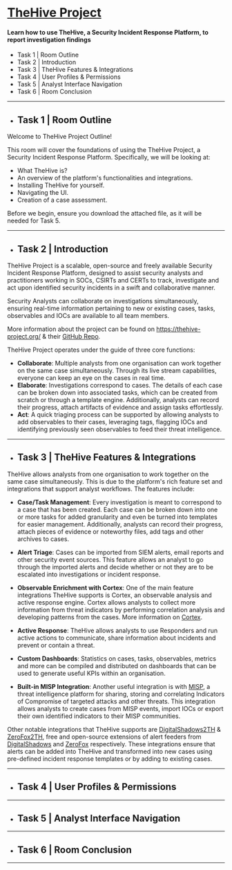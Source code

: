 
# [TheHive Project](https://tryhackme.com/room/thehiveproject)
#### Learn how to use TheHive, a Security Incident Response Platform, to report investigation findings

- Task 1 | Room Outline
- Task 2 | Introduction
- Task 3 | TheHive Features & Integrations
- Task 4 | User Profiles & Permissions
- Task 5 | Analyst Interface Navigation
- Task 6 | Room Conclusion

---

- ## Task 1 | Room Outline

Welcome to TheHive Project Outline!

This room will cover the foundations of using the TheHive Project, a Security Incident Response Platform.
Specifically, we will be looking at:

- What TheHive is?
- An overview of the platform's functionalities and integrations.
- Installing TheHive for yourself.
- Navigating the UI.
- Creation of a case assessment.

Before we begin, ensure you download the attached file, as it will be needed for Task 5.


---

- ## Task 2 | Introduction

TheHive Project is a scalable, open-source and freely available Security Incident Response Platform, designed to assist security analysts and practitioners working in SOCs, CSIRTs and CERTs to track, investigate and act upon identified security incidents in a swift and collaborative manner.

Security Analysts can collaborate on investigations simultaneously, ensuring real-time information pertaining to new or existing cases, tasks, observables and IOCs are available to all team members.

More information about the project can be found on https://thehive-project.org/ & their [GitHub Repo](https://github.com/TheHive-Project/TheHive).

TheHive Project operates under the guide of three core functions:

- **Collaborate**: Multiple analysts from one organisation can work together on the same case simultaneously. Through its live stream capabilities, everyone can keep an eye on the cases in real time.
- **Elaborate**: Investigations correspond to cases. The details of each case can be broken down into associated tasks, which can be created from scratch or through a template engine. Additionally, analysts can record their progress, attach artifacts of evidence and assign tasks effortlessly.
- **Act**: A quick triaging process can be supported by allowing analysts to add observables to their cases, leveraging tags, flagging IOCs and identifying previously seen observables to feed their threat intelligence.


---

- ## Task 3 | TheHive Features & Integrations

TheHive allows analysts from one organisation to work together on the same case simultaneously. This is due to the platform's rich feature set and integrations that support analyst workflows. The features include:

- **Case/Task Management**: Every investigation is meant to correspond to a case that has been created. Each case can be broken down into one or more tasks for added granularity and even be turned into templates for easier management. Additionally, analysts can record their progress, attach pieces of evidence or noteworthy files, add tags and other archives to cases.

- **Alert Triage**: Cases can be imported from SIEM alerts, email reports and other security event sources. This feature allows an analyst to go through the imported alerts and decide whether or not they are to be escalated into investigations or incident response.

- **Observable Enrichment with Cortex**: One of the main feature integrations TheHive supports is Cortex, an observable analysis and active response engine. Cortex allows analysts to collect more information from threat indicators by performing correlation analysis and developing patterns from the cases. More information on [Cortex](https://github.com/TheHive-Project/Cortex/).

- **Active Response**: TheHive allows analysts to use Responders and run active actions to communicate, share information about incidents and prevent or contain a threat.

- **Custom Dashboards**: Statistics on cases, tasks, observables, metrics and more can be compiled and distributed on dashboards that can be used to generate useful KPIs within an organisation.

- **Built-in MISP Integration**: Another useful integration is with [MISP](https://www.misp-project.org/index.html), a threat intelligence platform for sharing, storing and correlating Indicators of Compromise of targeted attacks and other threats. This integration allows analysts to create cases from MISP events, import IOCs or export their own identified indicators to their MISP communities.

Other notable integrations that TheHive supports are [DigitalShadows2TH](https://github.com/TheHive-Project/DigitalShadows2TH) & [ZeroFox2TH](https://github.com/TheHive-Project/Zerofox2TH), free and open-source extensions of alert feeders from [DigitalShadows](https://www.digitalshadows.com/) and [ZeroFox](https://www.zerofox.com/) respectively. These integrations ensure that alerts can be added into TheHive and transformed into new cases using pre-defined incident response templates or by adding to existing cases.


---

- ## Task 4 | User Profiles & Permissions

---

- ## Task 5 | Analyst Interface Navigation

---

- ## Task 6 | Room Conclusion

---

